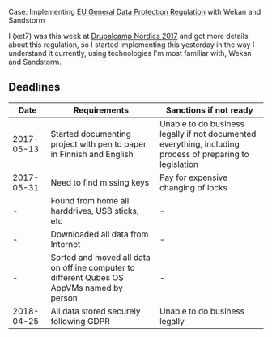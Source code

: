 Case: Implementing [EU General Data Protection Regulation](https://en.wikipedia.org/wiki/General_Data_Protection_Regulation) with Wekan and Sandstorm

I (xet7) was this week at [Drupalcamp Nordics 2017](http://www.drupalcampnordics.com) and got more details about this regulation, so I started implementing this yesterday in the way I understand it currently, using technologies I'm most familiar with, Wekan and Sandstorm.

## Deadlines

Date | Requirements | Sanctions if not ready
------------ | ------------- | ------------
2017-05-13 | Started documenting project with pen to paper in Finnish and English | Unable to do business legally if not documented everything, including process of preparing to legislation
2017-05-31 | Need to find missing keys | Pay for expensive changing of locks
- | Found from home all harddrives, USB sticks, etc | -
- | Downloaded all data from Internet | - 
- | Sorted and moved all data on offline computer to different Qubes OS AppVMs named by person | -
2018-04-25 | All data stored securely following GDPR | Unable to do business legally